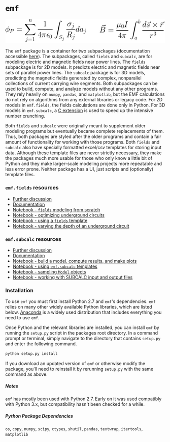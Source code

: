 # `emf`

![equations](docs/img/both-equations.png)

The `emf` package is a container for two subpackages (documentation accessible [here](docs/index.html)). The subpackages, called `fields` and `subcalc`, are for modeling electric and magnetic fields near power lines. The `fields` subpackage is for 2D models. It predicts electric and magnetic fields near sets of parallel power lines. The `subcalc` package is for 3D models, predicting the magnetic fields generated by complex, nonparallel collections of current carrying wire segments. Both subpackages can be used to build, compute, and analyze models without any other programs. They rely heavily on `numpy`, `pandas`, and `matplotlib`, but the EMF calculations do not rely on algorithms from any external libraries or legacy code. For 2D models in `emf.fields`, the fields calculations are done only in Python. For 3D models in `emf.subcalc`, a [C extension](emf/subcalc/lift/lift.c) is used to speed up the intensive number crunching.

Both `fields` and `subcalc` were originally meant to supplement older modeling programs but eventually became complete replacements of them. Thus, both packages are styled after the older programs and contain a fair amount of functionality for working with those programs. Both `fields` and `subcalc` also have specially formatted excel/csv templates for storing input data. Although these template files are never strictly necessary, they make the packages much more usable for those who only know a little bit of Python and they make larger-scale modeling projects more repeatable and less error prone. Neither package has a UI, just scripts and (optionally) template files.

### `emf.fields` resources

* [Further discussion](docs/README-fields.html)
* [Documentation](docs/emf.fields.html)
* [Notebook - `fields` modeling from scratch](docs/fields-workflow-from-scratch.html)
* [Notebook - optimizing underground circuits](docs/underground-line-optimization.html)
* [Notebook - using a `fields` template](docs/using-a-template.html)
* [Notebook - varying the depth of an underground circuit](docs/underground-delta-depth-test.html)

### `emf.subcalc` resources

* [Further discussion](docs/README-subcalc.html)
* [Documentation](docs/emf.subcalc.html)
* [Notebook - build a model, compute results, and make plots](docs/small-model-tutorial.html)
* [Notebook - using `emf.subcalc` templates](docs/tower-and-footprint-templates.html)
* [Notebook - sampling `Model` objects](docs/sampling-model-objects.html)
* [Notebook - working with SUBCALC input and output files](docs/working-with-SUBCALC-files.html)

### Installation

To use `emf` you must first install Python 2.7 and `emf`'s dependencies. `emf` relies on many other widely available Python libraries, which are listed below. [Anaconda](https://www.continuum.io/downloads) is a widely used distribution that includes everything you need to use `emf`.

Once Python and the relevant libraries are installed, you can install `emf` by running the `setup.py` script in the packages root directory. In a command prompt or terminal, simply navigate to the directory that contains `setup.py` and enter the following command.

```python
python setup.py install
```

If you download an updated version of `emf` or otherwise modify the package, you'll need to reinstall it by rerunning `setup.py` with the same command as above.

##### Notes

`emf` has mostly been used with Python 2.7. Early on it was used compatibly with Python 3.x, but compatibility hasn't been checked for a while.

##### Python Package Dependencies
`os`, `copy`, `numpy`, `scipy`, `ctypes`, `shutil`, `pandas`, `textwrap`, `itertools`, `matplotlib`
